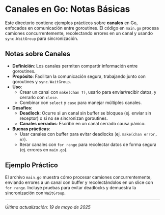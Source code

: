 # Canales en Go: Notas Básicas

Este directorio contiene ejemplos prácticos sobre **canales** en Go, enfocados en comunicación entre goroutines. El código en `main.go` procesa camiones concurrentemente, recolectando errores en un canal y usando `sync.WaitGroup` para sincronización.

## Notas sobre Canales

- **Definición**: Los canales permiten compartir información entre goroutines.
- **Propósito**: Facilitan la comunicación segura, trabajando junto con goroutines y `sync.WaitGroup`.
- **Uso**:
    - Crear un canal con `make(chan T)`, usarlo para enviar/recibir datos, y cerrarlo con `close`.
    - Combinar con `select` y `case` para manejar múltiples canales.
- **Desafíos**:
    - **Deadlock**: Ocurre si un canal sin buffer se bloquea (ej. enviar sin receptor) o si no se sincronizan goroutines.
    - **Canales cerrados**: Escribir en un canal cerrado causa pánico.
- **Buenas prácticas**:
    - Usar canales con buffer para evitar deadlocks (ej. `make(chan error, n)`).
    - Iterar canales con `for range` para recolectar datos de forma segura (ej. errores en `main.go`).

## Ejemplo Práctico

El archivo `main.go` muestra cómo procesar camiones concurrentemente, enviando errores a un canal con buffer y recolectándolos en un slice con `for range`. Incluye pruebas para evitar deadlocks y demuestra la sincronización con `WaitGroup`.

---
*Última actualización: 19 de mayo de 2025*